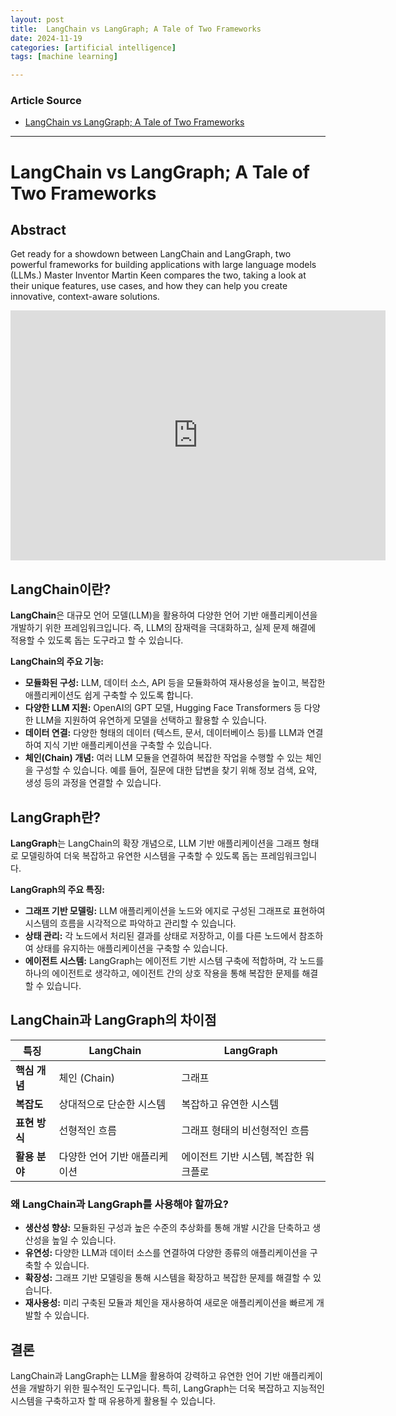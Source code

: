 ```yaml
---
layout: post
title:  LangChain vs LangGraph; A Tale of Two Frameworks
date: 2024-11-19
categories: [artificial intelligence]
tags: [machine learning]

---
```


### Article Source


* [LangChain vs LangGraph; A Tale of Two Frameworks](https://www.youtube.com/watch?v=qAF1NjEVHhY)

---


# LangChain vs LangGraph; A Tale of Two Frameworks


## Abstract

Get ready for a showdown between LangChain and LangGraph, two powerful frameworks for building applications with large language models (LLMs.) Master Inventor Martin Keen compares the two, taking a look at their unique features, use cases, and how they can help you create innovative, context-aware solutions.

<iframe width="600" height="400" src="https://www.youtube.com/embed/qAF1NjEVHhY?si=Rx9XkJpQBEKSzpdt" title="YouTube video player" frameborder="0" allow="accelerometer; autoplay; clipboard-write; encrypted-media; gyroscope; picture-in-picture; web-share" referrerpolicy="strict-origin-when-cross-origin" allowfullscreen></iframe>

## LangChain이란?

**LangChain**은 대규모 언어 모델(LLM)을 활용하여 다양한 언어 기반 애플리케이션을 개발하기 위한 프레임워크입니다. 즉, LLM의 잠재력을 극대화하고, 실제 문제 해결에 적용할 수 있도록 돕는 도구라고 할 수 있습니다.

**LangChain의 주요 기능:**

* **모듈화된 구성:** LLM, 데이터 소스, API 등을 모듈화하여 재사용성을 높이고, 복잡한 애플리케이션도 쉽게 구축할 수 있도록 합니다.
* **다양한 LLM 지원:** OpenAI의 GPT 모델, Hugging Face Transformers 등 다양한 LLM을 지원하여 유연하게 모델을 선택하고 활용할 수 있습니다.
* **데이터 연결:** 다양한 형태의 데이터 (텍스트, 문서, 데이터베이스 등)를 LLM과 연결하여 지식 기반 애플리케이션을 구축할 수 있습니다.
* **체인(Chain) 개념:** 여러 LLM 모듈을 연결하여 복잡한 작업을 수행할 수 있는 체인을 구성할 수 있습니다. 예를 들어, 질문에 대한 답변을 찾기 위해 정보 검색, 요약, 생성 등의 과정을 연결할 수 있습니다.

## LangGraph란?

**LangGraph**는 LangChain의 확장 개념으로, LLM 기반 애플리케이션을 그래프 형태로 모델링하여 더욱 복잡하고 유연한 시스템을 구축할 수 있도록 돕는 프레임워크입니다.

**LangGraph의 주요 특징:**

* **그래프 기반 모델링:** LLM 애플리케이션을 노드와 에지로 구성된 그래프로 표현하여 시스템의 흐름을 시각적으로 파악하고 관리할 수 있습니다.
* **상태 관리:** 각 노드에서 처리된 결과를 상태로 저장하고, 이를 다른 노드에서 참조하여 상태를 유지하는 애플리케이션을 구축할 수 있습니다.
* **에이전트 시스템:** LangGraph는 에이전트 기반 시스템 구축에 적합하며, 각 노드를 하나의 에이전트로 생각하고, 에이전트 간의 상호 작용을 통해 복잡한 문제를 해결할 수 있습니다.

## LangChain과 LangGraph의 차이점

| 특징 | LangChain | LangGraph |
|---|---|---|
| **핵심 개념** | 체인 (Chain) | 그래프 |
| **복잡도** | 상대적으로 단순한 시스템 | 복잡하고 유연한 시스템 |
| **표현 방식** | 선형적인 흐름 | 그래프 형태의 비선형적인 흐름 |
| **활용 분야** | 다양한 언어 기반 애플리케이션 | 에이전트 기반 시스템, 복잡한 워크플로 |

### 왜 LangChain과 LangGraph를 사용해야 할까요?

* **생산성 향상:** 모듈화된 구성과 높은 수준의 추상화를 통해 개발 시간을 단축하고 생산성을 높일 수 있습니다.
* **유연성:** 다양한 LLM과 데이터 소스를 연결하여 다양한 종류의 애플리케이션을 구축할 수 있습니다.
* **확장성:** 그래프 기반 모델링을 통해 시스템을 확장하고 복잡한 문제를 해결할 수 있습니다.
* **재사용성:** 미리 구축된 모듈과 체인을 재사용하여 새로운 애플리케이션을 빠르게 개발할 수 있습니다.

## 결론

LangChain과 LangGraph는 LLM을 활용하여 강력하고 유연한 언어 기반 애플리케이션을 개발하기 위한 필수적인 도구입니다. 특히, LangGraph는 더욱 복잡하고 지능적인 시스템을 구축하고자 할 때 유용하게 활용될 수 있습니다.

